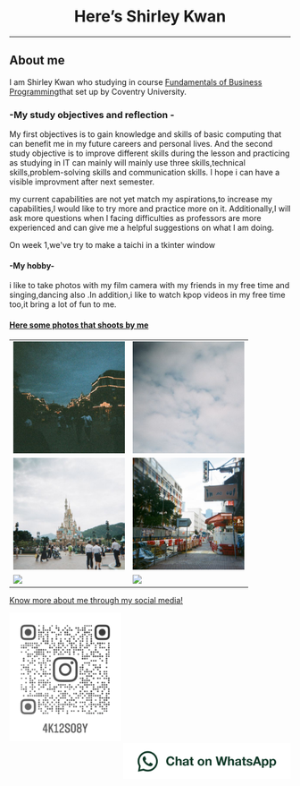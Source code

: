 <html lang="en">
<head>
<body>
<h1 style="text-align:center;">Here’s Shirley Kwan</h1>
<hr>
<h2>About me</h2>
<p1>I am Shirley Kwan who studying in course <a href="https://www5.scope.edu/programmes/bachelors-degree-top-up/bsc-hons-information-technology-business">Fundamentals of Business Programming</a>that set up by Coventry University.</p1>

<h3>-My study objectives and reflection -</h3>
  
<p>My first objectives is to gain knowledge and skills of basic computing that can benefit me in my future careers and personal lives.
  And the second study objective is to improve different skills during the lesson and practicing 
  as studying in IT can mainly will mainly use three skills,technical skills,problem-solving skills and communication skills.
I hope i can have a visible improvment after next semester.</p>
 <p>my current capabilities are not yet match my aspirations,to increase my capabilities,I would like to try more and practice more on it.
  Additionally,I will ask more questions when I facing difficulties as professors are more experienced and can give me a helpful suggestions on what I am doing.
</p>
<p>On week 1,we've try to make a taichi in a tkinter window




<h4>-My hobby-</h4>
 <p>i like to take photos with my film camera with my friends in my free time and singing,dancing also .In addition,i like to watch kpop videos in my free time too,it bring a lot of fun to me.</P>
 <h4><u>Here some photos that shoots by me<u></h4>
  <table>
<tr>
 <td><img src="image/IMG_5246.JPG" width="200" ,heigh="200"></td>
 <td><img src="image/IMG_5244.JPG" width="200" ,heigh="200"></td>
   </tr>
   <tr>
    <td><img src="image/IMG_5243.JPG" width="200" ,heigh="200"></td>
    <td><img src="image/IMG_5240.JPG" width="200" ,heigh="200"></td>
   </tr>
   <td><img src="image/000033160016.JPG" width="200" ,heigh="200"></td>
   <td><img src="image/000033160011.JPG" width="200" ,heigh="200"></td>
  </tr>
  </table>
   
   
   
   
   
   
   
   
<p>Know more about me through my social media!</p>
<a href="https://www.instagram.com/4k12s08y/"><img src="image/instagramicon.png" alt=“my instagram” width="200" ,heigh="200" ></a>
 <br>
<a href="https://wa.me/55459488"><img src="image/WhatsAppButtonGreenLarge.png" alt="Chat on WhatsApp" width="300" ,heigh="100" align="right" > </a>

 
</head>
</body>
</html>
